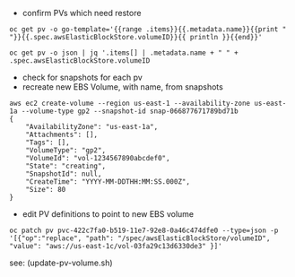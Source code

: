 * confirm PVs which need restore
```
oc get pv -o go-template='{{range .items}}{{.metadata.name}}{{print " "}}{{.spec.awsElasticBlockStore.volumeID}}{{ println }}{{end}}'
```
```
oc get pv -o json | jq '.items[] | .metadata.name + " " + .spec.awsElasticBlockStore.volumeID
```
* check for snapshots for each pv
* recreate new EBS Volume, with name, from snapshots
```
aws ec2 create-volume --region us-east-1 --availability-zone us-east-1a --volume-type gp2 --snapshot-id snap-066877671789bd71b
{
    "AvailabilityZone": "us-east-1a",
    "Attachments": [],
    "Tags": [],
    "VolumeType": "gp2",
    "VolumeId": "vol-1234567890abcdef0",
    "State": "creating",
    "SnapshotId": null,
    "CreateTime": "YYYY-MM-DDTHH:MM:SS.000Z",
    "Size": 80
}
```
* edit PV definitions to point to new EBS volume
```
oc patch pv pvc-422c7fa0-b519-11e7-92e8-0a46c474dfe0 --type=json -p '[{"op":"replace", "path": "/spec/awsElasticBlockStore/volumeID", "value": "aws://us-east-1c/vol-03fa29c13d6330de3" }]'
```
see: (update-pv-volume.sh)
